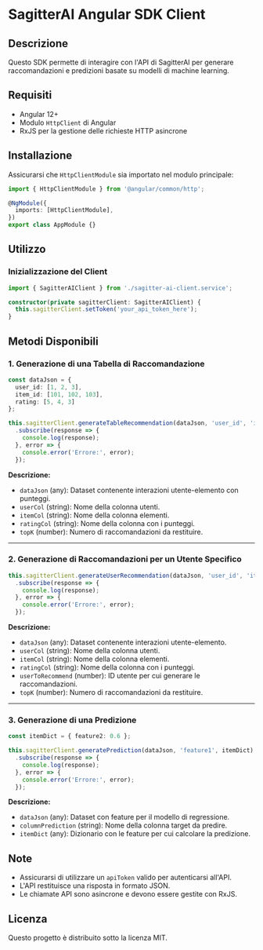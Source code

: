 # SagitterAI Angular SDK Client

## Descrizione
Questo SDK permette di interagire con l'API di SagitterAI per generare raccomandazioni e predizioni basate su modelli di machine learning.

## Requisiti
- Angular 12+
- Modulo `HttpClient` di Angular
- RxJS per la gestione delle richieste HTTP asincrone

## Installazione
Assicurarsi che `HttpClientModule` sia importato nel modulo principale:

```typescript
import { HttpClientModule } from '@angular/common/http';

@NgModule({
  imports: [HttpClientModule],
})
export class AppModule {}
```

## Utilizzo

### Inizializzazione del Client
```typescript
import { SagitterAIClient } from './sagitter-ai-client.service';

constructor(private sagitterClient: SagitterAIClient) {
  this.sagitterClient.setToken('your_api_token_here');
}
```

## Metodi Disponibili

### 1. Generazione di una Tabella di Raccomandazione
```typescript
const dataJson = {
  user_id: [1, 2, 3],
  item_id: [101, 102, 103],
  rating: [5, 4, 3]
};

this.sagitterClient.generateTableRecommendation(dataJson, 'user_id', 'item_id', 'rating', 5)
  .subscribe(response => {
    console.log(response);
  }, error => {
    console.error('Errore:', error);
  });
```
**Descrizione:**
- `dataJson` (any): Dataset contenente interazioni utente-elemento con punteggi.
- `userCol` (string): Nome della colonna utenti.
- `itemCol` (string): Nome della colonna elementi.
- `ratingCol` (string): Nome della colonna con i punteggi.
- `topK` (number): Numero di raccomandazioni da restituire.

---

### 2. Generazione di Raccomandazioni per un Utente Specifico
```typescript
this.sagitterClient.generateUserRecommendation(dataJson, 'user_id', 'item_id', 'rating', 1, 5)
  .subscribe(response => {
    console.log(response);
  }, error => {
    console.error('Errore:', error);
  });
```
**Descrizione:**
- `dataJson` (any): Dataset contenente interazioni utente-elemento.
- `userCol` (string): Nome della colonna utenti.
- `itemCol` (string): Nome della colonna elementi.
- `ratingCol` (string): Nome della colonna con i punteggi.
- `userToRecommend` (number): ID utente per cui generare le raccomandazioni.
- `topK` (number): Numero di raccomandazioni da restituire.

---

### 3. Generazione di una Predizione
```typescript
const itemDict = { feature2: 0.6 };

this.sagitterClient.generatePrediction(dataJson, 'feature1', itemDict)
  .subscribe(response => {
    console.log(response);
  }, error => {
    console.error('Errore:', error);
  });
```
**Descrizione:**
- `dataJson` (any): Dataset con feature per il modello di regressione.
- `columnPrediction` (string): Nome della colonna target da predire.
- `itemDict` (any): Dizionario con le feature per cui calcolare la predizione.

## Note
- Assicurarsi di utilizzare un `apiToken` valido per autenticarsi all'API.
- L'API restituisce una risposta in formato JSON.
- Le chiamate API sono asincrone e devono essere gestite con RxJS.

## Licenza
Questo progetto è distribuito sotto la licenza MIT.

